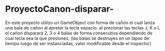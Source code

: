 # ProyectoCanon-disparar-
 En este proyecto utilizo un GameObject con forma de cañon el cual lanza una bala de cañon al apretar la tecla espacio. al precionar las teclas J, K o L el cañon disparará 2, 3 o 4 balas de forma consecutiva dependiendo de cual tecla sea la que presiones. (las balas se destruyes en un lapso de tiempo luego de ser instanciadas, valor modificable desde el inspector)
